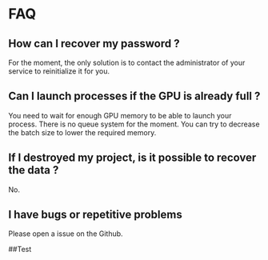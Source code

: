 # FAQ

## How can I recover my password ?

For the moment, the only solution is to contact the administrator of your service to reinitialize it for you.

## Can I launch processes if the GPU is already full ?

You need to wait for enough GPU memory to be able to launch your process. There is no queue system for the moment. You can try to decrease the batch size to lower the required memory.

## If I destroyed my project, is it possible to recover the data ?

No.

## I have bugs or repetitive problems

Please open a issue on the Github.

##Test

